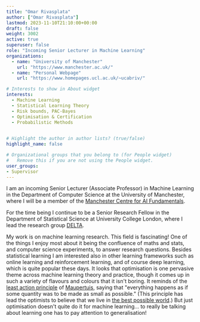 ```yaml
---
title: "Omar Rivasplata"
author: ["Omar Rivasplata"]
lastmod: 2023-11-10T21:10:00+00:00
draft: false
weight: 3002
active: true
superuser: false
role: "Incoming Senior Lecturer in Machine Learning"
organizations:
  - name: "University of Manchester"
    url: "https://www.manchester.ac.uk/"
  - name: "Personal Webpage"
    url: "https://www.homepages.ucl.ac.uk/~ucabriv/"

# Interests to show in About widget
interests:
  - Machine Learning
  - Statistical Learning Theory
  - Risk bounds, PAC-Bayes
  - Optimisation & Certification
  - Probabilistic Methods

  
# Highlight the author in author lists? (true/false)
highlight_name: false

# Organizational groups that you belong to (for People widget)
#   Remove this if you are not using the People widget.
user_groups:
- Supervisor
---
```


I am an incoming Senior Lecturer (Associate Professor) in Machine Learning in the Department of Computer Science at the University of Manchester, where I will be a member of the [Manchester Centre for AI Fundamentals](https://ai-fun.manchester.ac.uk/). 

For the time being I continue to be a Senior Research Fellow in the Department of Statistical Science at University College London, where I lead the research group [DELTA](https://www.homepages.ucl.ac.uk/~ucabriv/delta.html).

My work is on machine learning research. This field is fascinating! One of the things I enjoy most about it being the confluence of maths and stats, and computer science experiments, to answer research questions. Besides statistical learning I am interested also in other learning frameworks such as online learning and reinforcement learning, and of course deep learning, which is quite popular these days. It looks that optimisation is one pervasive theme across machine learning theory and practice, though it comes up in such a variety of flavours and colours that it isn't boring. It reminds of the [least action principle](https://en.wikipedia.org/wiki/Stationary-action_principle) of [Maupertuis](https://en.wikipedia.org/wiki/Pierre_Louis_Maupertuis), saying that "everything happens as if some quantity was to be made as small as possible." (This principle has lead the optimists to believe that we live in [the best possible world](https://www.google.co.uk/books/edition/_/WGOmFLikLrkC?hl=en).) But just optimisation doesn't quite do it for machine learning... to really be talking about learning one has to pay attention to generalisation!

